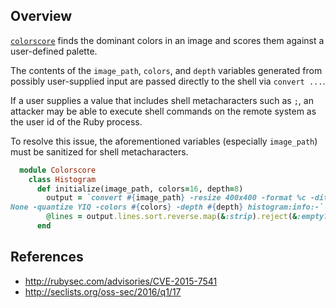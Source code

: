 ## Overview
[`colorscore`](https://rubygems.org/gems/colorscore) finds the dominant colors in an image and scores them against a user-defined palette.

The contents of the `image_path`, `colors`, and `depth` variables generated
from possibly user-supplied input are passed directly to the shell via
`convert ...`.

If a user supplies a value that includes shell metacharacters such as `;`, an
attacker may be able to execute shell commands on the remote system as the
user id of the Ruby process.

To resolve this issue, the aforementioned variables (especially `image_path`)
must be sanitized for shell metacharacters.

```ruby
  module Colorscore
    class Histogram
      def initialize(image_path, colors=16, depth=8)
        output = `convert #{image_path} -resize 400x400 -format %c -dither
None -quantize YIQ -colors #{colors} -depth #{depth} histogram:info:-`
        @lines = output.lines.sort.reverse.map(&:strip).reject(&:empty?)
      end
```


## References
- http://rubysec.com/advisories/CVE-2015-7541
- http://seclists.org/oss-sec/2016/q1/17
